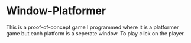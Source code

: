 
# Window-Platformer

This is a proof-of-concept game I programmed where it is a platformer game but each platform is a seperate window. To play click on the player.
